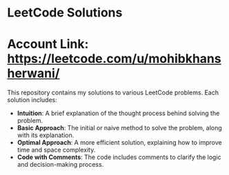 # LeetCode Solutions
# Account Link: https://leetcode.com/u/mohibkhansherwani/
This repository contains my solutions to various LeetCode problems. Each solution includes:

- **Intuition**: A brief explanation of the thought process behind solving the problem.
- **Basic Approach**: The initial or naive method to solve the problem, along with its explanation.
- **Optimal Approach**: A more efficient solution, explaining how to improve time and space complexity.
- **Code with Comments**: The code includes comments to clarify the logic and decision-making process.


